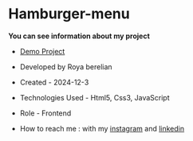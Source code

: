 # Hamburger-menu


**You can see information about my project**



- [Demo Project]()

- Developed by Roya berelian

- Created - 2024-12-3

- Technologies Used - Html5, Css3, JavaScript

- Role - Frontend

- How to reach me : with my [instagram](https://www.instagram.com/berelian.web) and [linkedin](https://www.linkedin.com/in/RoyaBerelian)
